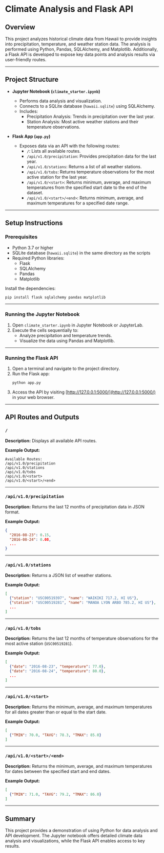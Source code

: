 
# Climate Analysis and Flask API

## Overview

This project analyzes historical climate data from Hawaii to provide insights into precipitation, temperature, and weather station data. The analysis is performed using Python, Pandas, SQLAlchemy, and Matplotlib. Additionally, a Flask API is developed to expose key data points and analysis results via user-friendly routes.

---

## Project Structure

- **Jupyter Notebook (`climate_starter.ipynb`)**
  - Performs data analysis and visualization.
  - Connects to a SQLite database (`hawaii.sqlite`) using SQLAlchemy.
  - Includes:
    - Precipitation Analysis: Trends in precipitation over the last year.
    - Station Analysis: Most active weather stations and their temperature observations.

- **Flask App (`app.py`)**
  - Exposes data via an API with the following routes:
    - `/`: Lists all available routes.
    - `/api/v1.0/precipitation`: Provides precipitation data for the last year.
    - `/api/v1.0/stations`: Returns a list of all weather stations.
    - `/api/v1.0/tobs`: Returns temperature observations for the most active station for the last year.
    - `/api/v1.0/<start>`: Returns minimum, average, and maximum temperatures from the specified start date to the end of the dataset.
    - `/api/v1.0/<start>/<end>`: Returns minimum, average, and maximum temperatures for a specified date range.

---

## Setup Instructions

### Prerequisites
- Python 3.7 or higher
- SQLite database (`hawaii.sqlite`) in the same directory as the scripts
- Required Python libraries:
  - Flask
  - SQLAlchemy
  - Pandas
  - Matplotlib

Install the dependencies:
```bash
pip install flask sqlalchemy pandas matplotlib
```

---

### Running the Jupyter Notebook
1. Open `climate_starter.ipynb` in Jupyter Notebook or JupyterLab.
2. Execute the cells sequentially to:
   - Analyze precipitation and temperature trends.
   - Visualize the data using Pandas and Matplotlib.

---

### Running the Flask API
1. Open a terminal and navigate to the project directory.
2. Run the Flask app:
   ```bash
   python app.py
   ```
3. Access the API by visiting [http://127.0.0.1:5000/](http://127.0.0.1:5000/) in your web browser.

---

## API Routes and Outputs

### `/`
**Description:** Displays all available API routes.

**Example Output:**
```plaintext
Available Routes:
/api/v1.0/precipitation
/api/v1.0/stations
/api/v1.0/tobs
/api/v1.0/<start>
/api/v1.0/<start>/<end>
```

---

### `/api/v1.0/precipitation`
**Description:** Returns the last 12 months of precipitation data in JSON format.

**Example Output:**
```json
{
  "2016-08-23": 0.15,
  "2016-08-24": 0.08,
  ...
}
```

---

### `/api/v1.0/stations`
**Description:** Returns a JSON list of weather stations.

**Example Output:**
```json
[
  {"station": "USC00519397", "name": "WAIKIKI 717.2, HI US"},
  {"station": "USC00519281", "name": "MANOA LYON ARBO 785.2, HI US"},
  ...
]
```

---

### `/api/v1.0/tobs`
**Description:** Returns the last 12 months of temperature observations for the most active station (`USC00519281`).

**Example Output:**
```json
[
  {"date": "2016-08-23", "temperature": 77.0},
  {"date": "2016-08-24", "temperature": 80.0},
  ...
]
```

---

### `/api/v1.0/<start>`
**Description:** Returns the minimum, average, and maximum temperatures for all dates greater than or equal to the start date.

**Example Output:**
```json
[
  {"TMIN": 70.0, "TAVG": 78.3, "TMAX": 85.0}
]
```

---

### `/api/v1.0/<start>/<end>`
**Description:** Returns the minimum, average, and maximum temperatures for dates between the specified start and end dates.

**Example Output:**
```json
[
  {"TMIN": 71.0, "TAVG": 79.2, "TMAX": 86.0}
]
```

---

## Summary

This project provides a demonstration of using Python for data analysis and API development. The Jupyter notebook offers detailed climate data analysis and visualizations, while the Flask API enables access to key results.
